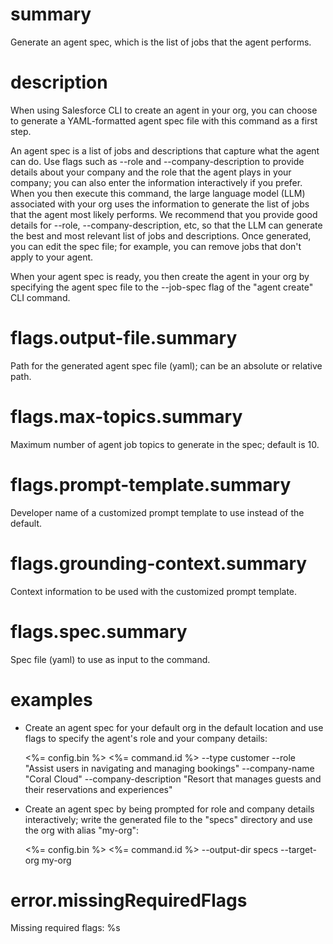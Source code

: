 # summary

Generate an agent spec, which is the list of jobs that the agent performs.

# description

When using Salesforce CLI to create an agent in your org, you can choose to generate a YAML-formatted agent spec file with this command as a first step.

An agent spec is a list of jobs and descriptions that capture what the agent can do. Use flags such as --role and --company-description to provide details about your company and the role that the agent plays in your company; you can also enter the information interactively if you prefer. When you then execute this command, the large language model (LLM) associated with your org uses the information to generate the list of jobs that the agent most likely performs. We recommend that you provide good details for --role, --company-description, etc, so that the LLM can generate the best and most relevant list of jobs and descriptions. Once generated, you can edit the spec file; for example, you can remove jobs that don't apply to your agent.

When your agent spec is ready, you then create the agent in your org by specifying the agent spec file to the --job-spec flag of the "agent create" CLI command.

# flags.output-file.summary

Path for the generated agent spec file (yaml); can be an absolute or relative path.

# flags.max-topics.summary

Maximum number of agent job topics to generate in the spec; default is 10.

# flags.prompt-template.summary

Developer name of a customized prompt template to use instead of the default.

# flags.grounding-context.summary

Context information to be used with the customized prompt template.

# flags.spec.summary

Spec file (yaml) to use as input to the command.

# examples

- Create an agent spec for your default org in the default location and use flags to specify the agent's role and your company details:

  <%= config.bin %> <%= command.id %> --type customer --role "Assist users in navigating and managing bookings" --company-name "Coral Cloud" --company-description "Resort that manages guests and their reservations and experiences"

- Create an agent spec by being prompted for role and company details interactively; write the generated file to the "specs" directory and use the org with alias "my-org":

  <%= config.bin %> <%= command.id %> --output-dir specs --target-org my-org

# error.missingRequiredFlags

Missing required flags: %s
